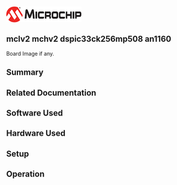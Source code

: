 ![image](images/microchip.jpg) 

## mclv2 mchv2 dspic33ck256mp508 an1160

Board Image if any.

## Summary


## Related Documentation


## Software Used 


## Hardware Used


## Setup


## Operation



